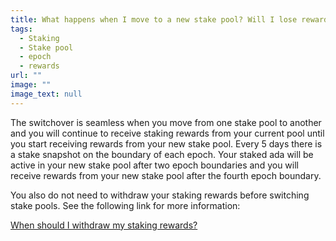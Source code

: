 ```yaml
---
title: What happens when I move to a new stake pool? Will I lose rewards?
tags:
  - Staking
  - Stake pool
  - epoch
  - rewards
url: ""
image: ""
image_text: null
---
```


The switchover is seamless when you move from one stake pool to another and you will continue to receive staking rewards from your current pool until you start receiving rewards from your new stake pool. Every 5 days there is a stake snapshot on the boundary of each epoch. Your staked ada will be active in your new stake pool after two epoch boundaries and you will receive rewards from your new stake pool after the fourth epoch boundary.

You also do not need to withdraw your staking rewards before switching stake pools. See the following link for more information:

[When should I withdraw my staking rewards?](https://www.essentialcardano.io/faq/when-should-i-withdraw-my-staking-rewards)
